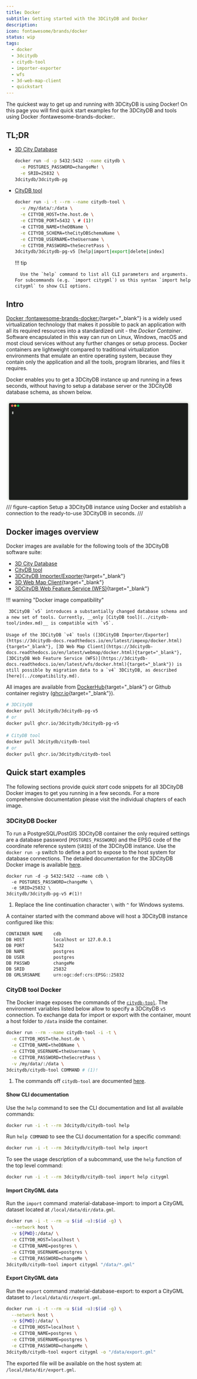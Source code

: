 ```yaml
---
title: Docker
subtitle: Getting started with the 3DCityDB and Docker
description:
icon: fontawesome/brands/docker
status: wip
tags:
  - docker
  - 3dcitydb
  - citydb-tool
  - importer-exporter
  - wfs
  - 3d-web-map-client
  - quickstart
---
```


The quickest way to get up and running with 3DCityDB is using Docker! On this page you will find quick start examples for the 3DCityDB and tools using Docker :fontawesome-brands-docker:.

## TL;DR

- [3D City Database](../3dcitydb/docker.md)

    ``` bash
    docker run -d -p 5432:5432 --name citydb \
      -e POSTGRES_PASSWORD=changeMe! \
      -e SRID=25832 \
    3dcitydb/3dcitydb-pg
    ```

- [CityDB tool](../citydb-tool/docker.md)

    ``` bash
    docker run -i -t --rm --name citydb-tool \
      -v /my/data/:/data \
      -e CITYDB_HOST=the.host.de \
      -e CITYDB_PORT=5432 \ # (1)!
      -e CITYDB_NAME=theDBName \
      -e CITYDB_SCHEMA=theCityDBSchemaName \
      -e CITYDB_USERNAME=theUsername \
      -e CITYDB_PASSWORD=theSecretPass \
    3dcitydb/3dcitydb-pg-v5 [help|import|export|delete|index]
    ```

    !!! tip

        Use the `help` command to list all CLI parameters and arguments. For subcommands (e.g. `import citygml`) us this syntax `import help citygml` to show CLI options.

## Intro

[Docker :fontawesome-brands-docker:](https://docker.com){target="_blank"} is a widely used virtualization technology that makes it possible to pack an application with all its required resources into a standardized unit - the *Docker Container*. Software encapsulated in this way can run on Linux, Windows, macOS and most cloud services without any further changes or setup process. Docker containers are lightweight compared to traditional virtualization environments that emulate an entire operating system, because they contain only the application and all the tools, program libraries, and files it requires.

Docker enables you to get a 3DCityDB instance up and running in a fews seconds, without having to setup a database server or the 3DCityDB database schema, as shown below.

![Docker example](assets/citydb_docker_term.gif)
/// figure-caption
Setup a 3DCityDB instance using Docker and establish a connection to the ready-to-use 3DCityDB in seconds.
///

## Docker images overview

Docker images are available for the following tools of the 3DCityDB software suite:

- [3D City Database](3dcitydb.md)
- [CityDB tool](../citydb-tool/index.md)
- [3DCityDB Importer/Exporter](https://3dcitydb-docs.readthedocs.io/en/latest/impexp/docker.html){target="_blank"}
- [3D Web Map Client](https://3dcitydb-docs.readthedocs.io/en/latest/webmap/docker.html){target="_blank"}
- [3DCityDB Web Feature Service (WFS)](https://3dcitydb-docs.readthedocs.io/en/latest/wfs/docker.html){target="_blank"}

!!! warning "Docker image compatibility"

     3DCityDB `v5` introduces a substantially changed database schema and a new set of tools. Currently, __only [CityDB tool](../citydb-tool/index.md)__ is compatible with `v5`.

    Usage of the 3DCityDB `v4` tools ([3DCityDB Importer/Exporter](https://3dcitydb-docs.readthedocs.io/en/latest/impexp/docker.html){target="_blank"}, [3D Web Map Client](https://3dcitydb-docs.readthedocs.io/en/latest/webmap/docker.html){target="_blank"}, [3DCityDB Web Feature Service (WFS)](https://3dcitydb-docs.readthedocs.io/en/latest/wfs/docker.html){target="_blank"}) is still possible by migration data to a `v4` 3DCityDB, as described [here](../compatibility.md).

All images are available from [DockerHub]{target="_blank"} or Github container registry ([ghcr.io]{target="_blank"}).

``` bash title="Pull docker images examples"
# 3DCityDB
docker pull 3dcitydb/3dcitydb-pg-v5
# or
docker pull ghcr.io/3dcitydb/3dcitydb-pg-v5

# CityDB tool
docker pull 3dcitydb/citydb-tool
# or
docker pull ghcr.io/3dcitydb/citydb-tool

```


## Quick start examples

The following sections provide *quick start* code snippets for all 3DCityDB Docker images to get you running in a few seconds. For a more comprehensive documentation please visit the individual chapters of each image.

### 3DCityDB Docker

To run a PostgreSQL/PostGIS 3DCityDB container the only required settings are a database password (`POSTGRES_PASSWORD`) and the EPSG code of the coordinate reference system (`SRID`) of the 3DCityDB instance. Use the `docker run -p` switch to define a port to expose to the host system for database connections. The detailed documentation for the 3DCityDB Docker image is available [here](../3dcitydb/docker.md).

``` shell
docker run -d -p 5432:5432 --name cdb \
  -e POSTGRES_PASSWORD=changeMe \
  -e SRID=25832 \
3dcitydb/3dcitydb-pg-v5 #(1)!
```

1. Replace the line continuation character `\` with `^` for Windows systems.

A container started with the command above will host a 3DCityDB instance
configured like this:

``` text
CONTAINER NAME    cdb
DB HOST           localhost or 127.0.0.1
DB PORT           5432
DB NAME           postgres
DB USER           postgres
DB PASSWD         changeMe
DB SRID           25832
DB GMLSRSNAME     urn:ogc:def:crs:EPSG::25832
```

### CityDB tool Docker

The Docker image exposes the commands of the [`citydb-tool`](../citydb-tool/index.md). The environment variables listed below allow to specify a 3DCityDB `v5` connection. To exchange data for import or export with the container, mount a host folder to `/data` inside the container.

``` bash
docker run --rm --name citydb-tool -i -t \
  -e CITYDB_HOST=the.host.de \
  -e CITYDB_NAME=theDBName \
  -e CITYDB_USERNAME=theUsername \
  -e CITYDB_PASSWORD=theSecretPass \
  -v /my/data/:/data \
3dcitydb/citydb-tool COMMAND # (1)!
```

1. The commands off `citydb-tool` are documented [here](../citydb-tool/index.md).

#### Show CLI documentation

Use the `help` command to see the CLI documentation and list all available commands:

``` bash
docker run -i -t --rm 3dcitydb/citydb-tool help
```

Run `help COMMAND` to see the CLI documentation for a specific command:

``` bash
docker run -i -t --rm 3dcitydb/citydb-tool help import
```

To see the usage description of a subcommand, use the `help` function of the top level command:

``` bash
docker run -i -t --rm 3dcitydb/citydb-tool import help citygml
```

#### Import CityGML data

Run the `import` command :material-database-import: to import a CityGML dataset located at `/local/data/dir/data.gml`.

``` bash
docker run -i -t --rm -u $(id -u):$(id -g) \
  --network host \
  -v ${PWD}:/data/ \
  -e CITYDB_HOST=localhost \
  -e CITYDB_NAME=postgres \
  -e CITYDB_USERNAME=postgres \
  -e CITYDB_PASSWORD=changeMe \
3dcitydb/citydb-tool import citygml "/data/*.gml"
```

#### Export CityGML data

Run the `export` command :material-database-export: to export a CityGML dataset to `/local/data/dir/export.gml`.

``` bash
docker run -i -t --rm -u $(id -u):$(id -g) \
  --network host \
  -v ${PWD}:/data/ \
  -e CITYDB_HOST=localhost \
  -e CITYDB_NAME=postgres \
  -e CITYDB_USERNAME=postgres \
  -e CITYDB_PASSWORD=changeMe \
3dcitydb/citydb-tool export citygml -o "/data/export.gml"
```

The exported file will be available on the host system at:
`/local/data/dir/export.gml`.

[Dockerhub]: https://hub.docker.com/u/3dcitydb
[ghcr.io]: https://github.com/orgs/3dcitydb/packages?ecosystem=container
